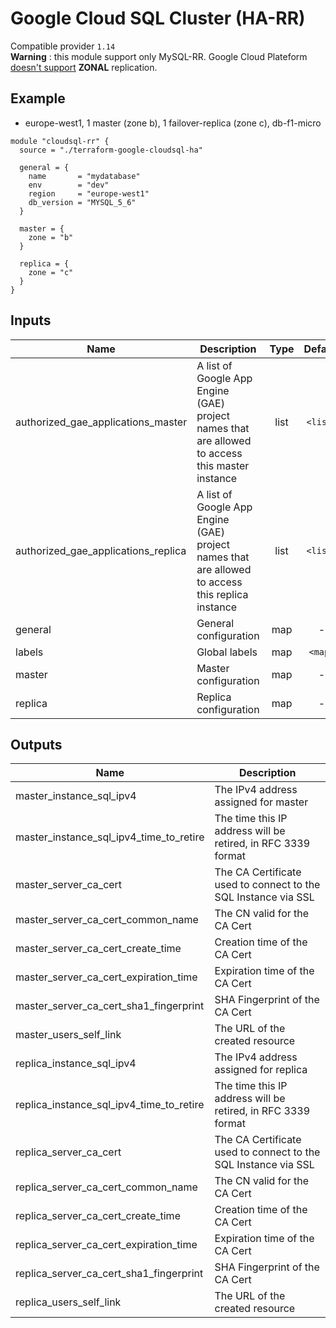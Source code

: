# Google Cloud SQL Cluster (HA-RR)

Compatible provider `1.14`   
**Warning** : this module support only MySQL-RR. Google Cloud Plateform [doesn't support](https://cloud.google.com/sql/docs/postgres/replication/) **ZONAL** replication. 

## Example

* europe-west1, 1 master (zone b), 1 failover-replica (zone c), db-f1-micro
```hcl
module "cloudsql-rr" {
  source = "./terraform-google-cloudsql-ha"

  general = {
    name       = "mydatabase"
    env        = "dev"
    region     = "europe-west1"
    db_version = "MYSQL_5_6"
  }

  master = {
    zone = "b"
  }

  replica = {
    zone = "c"
  }
}
```

## Inputs

| Name | Description | Type | Default | Required |
|------|-------------|:----:|:-----:|:-----:|
| authorized_gae_applications_master | A list of Google App Engine (GAE) project names that are allowed to access this master instance | list | `<list>` | no |
| authorized_gae_applications_replica | A list of Google App Engine (GAE) project names that are allowed to access this replica instance | list | `<list>` | no |
| general | General configuration | map | - | yes |
| labels | Global labels | map | `<map>` | no |
| master | Master configuration | map | - | yes |
| replica | Replica configuration | map | - | yes |

## Outputs

| Name | Description |
|------|-------------|
| master_instance_sql_ipv4 | The IPv4 address assigned for master |
| master_instance_sql_ipv4_time_to_retire | The time this IP address will be retired, in RFC 3339 format |
| master_server_ca_cert | The CA Certificate used to connect to the SQL Instance via SSL |
| master_server_ca_cert_common_name | The CN valid for the CA Cert |
| master_server_ca_cert_create_time | Creation time of the CA Cert |
| master_server_ca_cert_expiration_time | Expiration time of the CA Cert |
| master_server_ca_cert_sha1_fingerprint | SHA Fingerprint of the CA Cert |
| master_users_self_link | The URL of the created resource |
| replica_instance_sql_ipv4 | The IPv4 address assigned for replica |
| replica_instance_sql_ipv4_time_to_retire | The time this IP address will be retired, in RFC 3339 format |
| replica_server_ca_cert | The CA Certificate used to connect to the SQL Instance via SSL |
| replica_server_ca_cert_common_name | The CN valid for the CA Cert |
| replica_server_ca_cert_create_time | Creation time of the CA Cert |
| replica_server_ca_cert_expiration_time | Expiration time of the CA Cert |
| replica_server_ca_cert_sha1_fingerprint | SHA Fingerprint of the CA Cert |
| replica_users_self_link | The URL of the created resource |